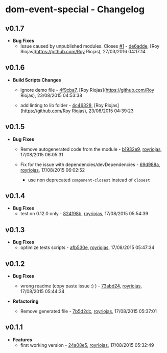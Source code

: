 
# dom-event-special - Changelog
## v0.1.7
- **Bug Fixes**
  - Issue caused by unpublished modules. Closes [#1](https://github.com/royriojas/dom-event-special/issues/1) - [de6adde]( https://github.com/royriojas/dom-event-special/commit/de6adde ), [Roy Riojas](https://github.com/Roy Riojas), 27/03/2016 04:17:14

    
## v0.1.6
- **Build Scripts Changes**
  - ignore demo file - [4f9cba7]( https://github.com/royriojas/dom-event-special/commit/4f9cba7 ), [Roy Riojas](https://github.com/Roy Riojas), 23/08/2015 04:53:38

    
  - add linting to lib folder - [4c46328]( https://github.com/royriojas/dom-event-special/commit/4c46328 ), [Roy Riojas](https://github.com/Roy Riojas), 23/08/2015 04:39:23

    
## v0.1.5
- **Bug Fixes**
  - Remove autogenerated code from the module - [b1932e9]( https://github.com/royriojas/dom-event-special/commit/b1932e9 ), [royriojas](https://github.com/royriojas), 17/08/2015 06:05:31

    
  - Fix for the issue with dependencies/devDependencies - [69d988a]( https://github.com/royriojas/dom-event-special/commit/69d988a ), [royriojas](https://github.com/royriojas), 17/08/2015 06:02:52

    - use non deprecated `component-closest` instead of `closest`
    
## v0.1.4
- **Bug Fixes**
  - test on 0.12.0 only - [824f98b]( https://github.com/royriojas/dom-event-special/commit/824f98b ), [royriojas](https://github.com/royriojas), 17/08/2015 05:54:39

    
## v0.1.3
- **Bug Fixes**
  - optimize tests scripts - [afb530e]( https://github.com/royriojas/dom-event-special/commit/afb530e ), [royriojas](https://github.com/royriojas), 17/08/2015 05:47:34

    
## v0.1.2
- **Bug Fixes**
  - wrong readme (copy paste issue :) ) - [73abd24]( https://github.com/royriojas/dom-event-special/commit/73abd24 ), [royriojas](https://github.com/royriojas), 17/08/2015 05:44:34

    
- **Refactoring**
  - Remove generated file - [7b5d2dc]( https://github.com/royriojas/dom-event-special/commit/7b5d2dc ), [royriojas](https://github.com/royriojas), 17/08/2015 05:37:01

    
## v0.1.1
- **Features**
  - first working version - [24a08e5]( https://github.com/royriojas/dom-event-special/commit/24a08e5 ), [royriojas](https://github.com/royriojas), 17/08/2015 05:32:49

    
